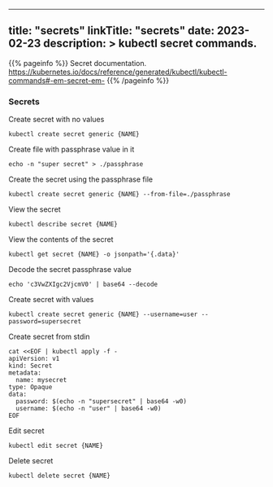 
---
title: "secrets"
linkTitle: "secrets"
date: 2023-02-23
description: >
  kubectl secret commands.
---

{{% pageinfo %}}
Secret documentation.
https://kubernetes.io/docs/reference/generated/kubectl/kubectl-commands#-em-secret-em-
{{% /pageinfo %}}


### Secrets

Create secret with no values
```shell
kubectl create secret generic {NAME}
```

Create file with passphrase value in it
```shell
echo -n "super secret" > ./passphrase
```

Create the secret using the passphrase file
```shell
kubectl create secret generic {NAME} --from-file=./passphrase
```

View the secret
```shell
kubectl describe secret {NAME}
```

View the contents of the secret
```shell
kubectl get secret {NAME} -o jsonpath='{.data}'
```

Decode the secret passphrase value
```shell
echo 'c3VwZXIgc2VjcmV0' | base64 --decode
```

Create secret with values
```shell
kubectl create secret generic {NAME} --username=user --password=supersecret
```

Create secret from stdin
```shell
cat <<EOF | kubectl apply -f -
apiVersion: v1
kind: Secret
metadata:
  name: mysecret
type: Opaque
data:
  password: $(echo -n "supersecret" | base64 -w0)
  username: $(echo -n "user" | base64 -w0)
EOF
```

Edit secret
```shell
kubectl edit secret {NAME}
```

Delete secret
```shell
kubectl delete secret {NAME}
```

